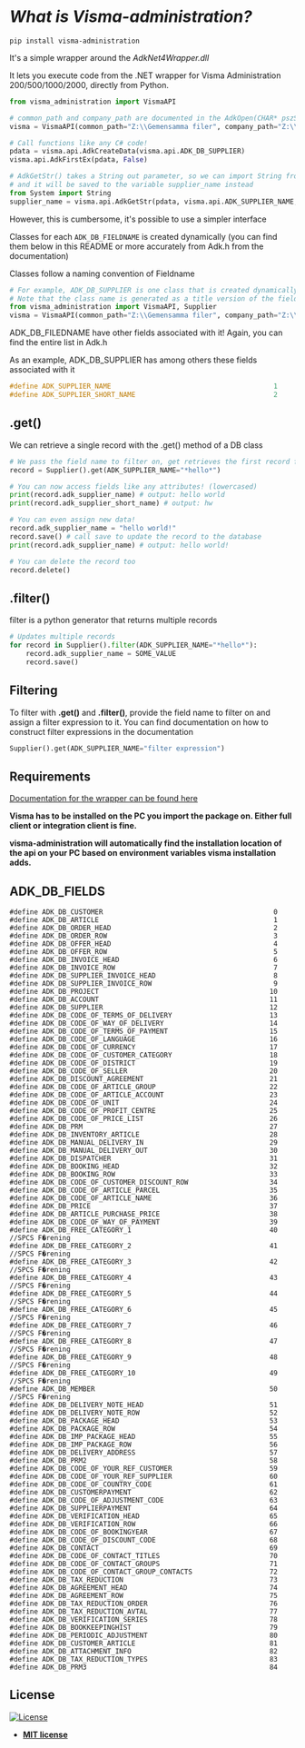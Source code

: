# *What is Visma-administration?*
```
pip install visma-administration
```

It's a simple wrapper around the *AdkNet4Wrapper.dll*

It lets you execute code from the .NET wrapper for Visma Administration 200/500/1000/2000, directly from Python.

```py
from visma_administration import VismaAPI

# common_path and company_path are documented in the AdkOpen(CHAR* pszSystemPath, CHAR* pszFtgPath) function
visma = VismaAPI(common_path="Z:\\Gemensamma filer", company_path="Z:\\Företag\\FTG9")

# Call functions like any C# code!
pdata = visma.api.AdkCreateData(visma.api.ADK_DB_SUPPLIER)
visma.api.AdkFirstEx(pdata, False)

# AdkGetStr() takes a String out parameter, so we can import String from the System library,
# and it will be saved to the variable supplier_name instead
from System import String
supplier_name = visma.api.AdkGetStr(pdata, visma.api.ADK_SUPPLIER_NAME, String(""))

```

However, this is cumbersome, it's possible to use a simpler interface

Classes for each `ADK_DB_FIELDNAME` is created dynamically (you can find them below in this README or more accurately from Adk.h from the documentation)

Classes follow a naming convention of Fieldname
```py
# For example, ADK_DB_SUPPLIER is one class that is created dynamically and ready to be imported
# Note that the class name is generated as a title version of the field name
from visma_administration import VismaAPI, Supplier
visma = VismaAPI(common_path="Z:\\Gemensamma filer", company_path="Z:\\Företag\\FTG9")
```

ADK_DB_FILEDNAME have other fields associated with it! Again, you can find the entire list in Adk.h

As an example, ADK_DB_SUPPLIER has among others these fields associated with it
```c
#define ADK_SUPPLIER_NAME                                        1              //eChar 
#define ADK_SUPPLIER_SHORT_NAME                                  2              //eChar 
```
## .get()
We can retrieve a single record with the .get() method of a DB class
```py
# We pass the field name to filter on, get retrieves the first record found or raises an exception if not able to get a record
record = Supplier().get(ADK_SUPPLIER_NAME="*hello*")

# You can now access fields like any attributes! (lowercased)
print(record.adk_supplier_name) # output: hello world
print(record.adk_supplier_short_name) # output: hw

# You can even assign new data!
record.adk_supplier_name = "hello world!"
record.save() # call save to update the record to the database
print(record.adk_supplier_name) # output: hello world!

# You can delete the record too
record.delete()
```

## .filter()
filter is a python generator that returns multiple records

```py
# Updates multiple records
for record in Supplier().filter(ADK_SUPPLIER_NAME="*hello*"):
    record.adk_supplier_name = SOME_VALUE
    record.save()
```

## Filtering

To filter with **.get()** and **.filter()**, provide the field name to filter on and assign a filter expression to it.
You can find documentation on how to construct filter expressions in the documentation
```py
Supplier().get(ADK_SUPPLIER_NAME="filter expression")
```

## Requirements

[Documentation for the wrapper can be found here](https://vismaspcs.se/support/utvecklarpaket-eget-bruk)

**Visma has to be installed on the PC you import the package on. Either full client or integration client is fine.**

**visma-administration will automatically find the installation location of the api on your PC based on environment variables visma installation adds.**

## ADK_DB_FIELDS
```
#define ADK_DB_CUSTOMER                                          0
#define ADK_DB_ARTICLE                                           1
#define ADK_DB_ORDER_HEAD                                        2
#define ADK_DB_ORDER_ROW                                         3
#define ADK_DB_OFFER_HEAD                                        4
#define ADK_DB_OFFER_ROW                                         5
#define ADK_DB_INVOICE_HEAD                                      6
#define ADK_DB_INVOICE_ROW                                       7
#define ADK_DB_SUPPLIER_INVOICE_HEAD                             8
#define ADK_DB_SUPPLIER_INVOICE_ROW                              9
#define ADK_DB_PROJECT                                          10
#define ADK_DB_ACCOUNT                                          11
#define ADK_DB_SUPPLIER                                         12
#define ADK_DB_CODE_OF_TERMS_OF_DELIVERY                        13
#define ADK_DB_CODE_OF_WAY_OF_DELIVERY                          14
#define ADK_DB_CODE_OF_TERMS_OF_PAYMENT                         15
#define ADK_DB_CODE_OF_LANGUAGE                                 16
#define ADK_DB_CODE_OF_CURRENCY                                 17
#define ADK_DB_CODE_OF_CUSTOMER_CATEGORY                        18
#define ADK_DB_CODE_OF_DISTRICT                                 19
#define ADK_DB_CODE_OF_SELLER                                   20
#define ADK_DB_DISCOUNT_AGREEMENT                               21
#define ADK_DB_CODE_OF_ARTICLE_GROUP                            22
#define ADK_DB_CODE_OF_ARTICLE_ACCOUNT                          23
#define ADK_DB_CODE_OF_UNIT                                     24
#define ADK_DB_CODE_OF_PROFIT_CENTRE                            25
#define ADK_DB_CODE_OF_PRICE_LIST                               26
#define ADK_DB_PRM                                              27
#define ADK_DB_INVENTORY_ARTICLE                                28
#define ADK_DB_MANUAL_DELIVERY_IN                               29
#define ADK_DB_MANUAL_DELIVERY_OUT                              30
#define ADK_DB_DISPATCHER										31
#define ADK_DB_BOOKING_HEAD										32
#define ADK_DB_BOOKING_ROW										33
#define ADK_DB_CODE_OF_CUSTOMER_DISCOUNT_ROW					34
#define ADK_DB_CODE_OF_ARTICLE_PARCEL							35
#define ADK_DB_CODE_OF_ARTICLE_NAME								36
#define ADK_DB_PRICE											37
#define ADK_DB_ARTICLE_PURCHASE_PRICE							38
#define ADK_DB_CODE_OF_WAY_OF_PAYMENT							39
#define ADK_DB_FREE_CATEGORY_1									40 //SPCS F�rening
#define ADK_DB_FREE_CATEGORY_2									41 //SPCS F�rening
#define ADK_DB_FREE_CATEGORY_3									42 //SPCS F�rening
#define ADK_DB_FREE_CATEGORY_4									43 //SPCS F�rening
#define ADK_DB_FREE_CATEGORY_5									44 //SPCS F�rening
#define ADK_DB_FREE_CATEGORY_6									45 //SPCS F�rening
#define ADK_DB_FREE_CATEGORY_7									46 //SPCS F�rening
#define ADK_DB_FREE_CATEGORY_8									47 //SPCS F�rening
#define ADK_DB_FREE_CATEGORY_9									48 //SPCS F�rening
#define ADK_DB_FREE_CATEGORY_10									49 //SPCS F�rening
#define ADK_DB_MEMBER                                           50 //SPCS F�rening
#define ADK_DB_DELIVERY_NOTE_HEAD								51
#define ADK_DB_DELIVERY_NOTE_ROW								52
#define ADK_DB_PACKAGE_HEAD                                     53
#define ADK_DB_PACKAGE_ROW                                      54
#define ADK_DB_IMP_PACKAGE_HEAD                                 55
#define ADK_DB_IMP_PACKAGE_ROW                                  56
#define ADK_DB_DELIVERY_ADDRESS                                 57
#define ADK_DB_PRM2												58
#define ADK_DB_CODE_OF_YOUR_REF_CUSTOMER						59
#define ADK_DB_CODE_OF_YOUR_REF_SUPPLIER						60
#define ADK_DB_CODE_OF_COUNTRY_CODE								61
#define ADK_DB_CUSTOMERPAYMENT									62
#define ADK_DB_CODE_OF_ADJUSTMENT_CODE							63
#define ADK_DB_SUPPLIERPAYMENT									64
#define ADK_DB_VERIFICATION_HEAD								65
#define ADK_DB_VERIFICATION_ROW									66
#define ADK_DB_CODE_OF_BOOKINGYEAR								67
#define ADK_DB_CODE_OF_DISCOUNT_CODE							68
#define ADK_DB_CONTACT											69
#define ADK_DB_CODE_OF_CONTACT_TITLES							70
#define ADK_DB_CODE_OF_CONTACT_GROUPS							71
#define ADK_DB_CODE_OF_CONTACT_GROUP_CONTACTS					72
#define ADK_DB_TAX_REDUCTION									73
#define ADK_DB_AGREEMENT_HEAD									74
#define ADK_DB_AGREEMENT_ROW									75
#define ADK_DB_TAX_REDUCTION_ORDER								76
#define ADK_DB_TAX_REDUCTION_AVTAL								77
#define ADK_DB_VERIFICATION_SERIES								78
#define ADK_DB_BOOKKEEPINGHIST									79
#define ADK_DB_PERIODIC_ADJUSTMENT								80
#define ADK_DB_CUSTOMER_ARTICLE									81
#define ADK_DB_ATTACHMENT_INFO									82
#define ADK_DB_TAX_REDUCTION_TYPES								83
#define ADK_DB_PRM3												84
```

## License

[![License](http://img.shields.io/:license-mit-blue.svg?style=flat-square)](http://badges.mit-license.org)

- **[MIT license](http://opensource.org/licenses/mit-license.php)**
